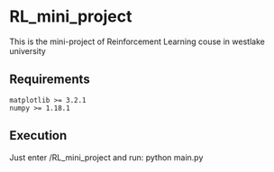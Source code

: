 # RL_mini_project
This is the mini-project of Reinforcement Learning couse in westlake university


## Requirements
    matplotlib >= 3.2.1
    numpy >= 1.18.1

## Execution
Just enter /RL_mini_project and run:
python main.py
